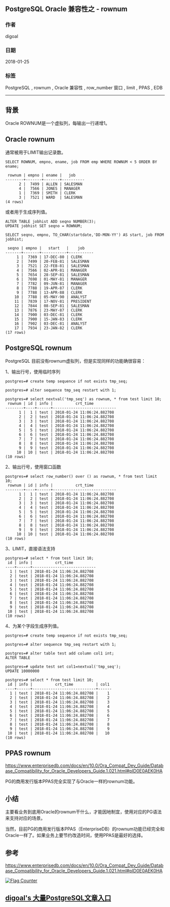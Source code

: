 ## PostgreSQL Oracle 兼容性之 - rownum
                                           
### 作者                                           
digoal                                           
                                           
### 日期                                           
2018-01-25                                          
                                           
### 标签                                           
PostgreSQL , rownum , Oracle 兼容性 , row_number 窗口 , limit , PPAS , EDB  
                 
----               
                 
## 背景      
Oracle ROWNUM是一个虚拟列，每输出一行递增1。  
  
## Oracle rownum  
通常被用于LIMIT输出记录数。  
  
```  
SELECT ROWNUM, empno, ename, job FROM emp WHERE ROWNUM < 5 ORDER BY ename;  
   
 rownum | empno | ename |   job  
--------+-------+-------+----------  
      2 |  7499 | ALLEN | SALESMAN  
      4 |  7566 | JONES | MANAGER  
      1 |  7369 | SMITH | CLERK  
      3 |  7521 | WARD  | SALESMAN  
(4 rows)  
```  
  
或者用于生成序列值。  
  
```  
ALTER TABLE jobhist ADD seqno NUMBER(3);  
UPDATE jobhist SET seqno = ROWNUM;  
```  
  
```  
SELECT seqno, empno, TO_CHAR(startdate,'DD-MON-YY') AS start, job FROM jobhist;  
   
 seqno | empno |   start   |    job  
-------+-------+-----------+-----------  
     1 |  7369 | 17-DEC-80 | CLERK  
     2 |  7499 | 20-FEB-81 | SALESMAN  
     3 |  7521 | 22-FEB-81 | SALESMAN  
     4 |  7566 | 02-APR-81 | MANAGER  
     5 |  7654 | 28-SEP-81 | SALESMAN  
     6 |  7698 | 01-MAY-81 | MANAGER  
     7 |  7782 | 09-JUN-81 | MANAGER  
     8 |  7788 | 19-APR-87 | CLERK  
     9 |  7788 | 13-APR-88 | CLERK  
    10 |  7788 | 05-MAY-90 | ANALYST  
    11 |  7839 | 17-NOV-81 | PRESIDENT  
    12 |  7844 | 08-SEP-81 | SALESMAN  
    13 |  7876 | 23-MAY-87 | CLERK  
    14 |  7900 | 03-DEC-81 | CLERK  
    15 |  7900 | 15-JAN-83 | CLERK  
    16 |  7902 | 03-DEC-81 | ANALYST  
    17 |  7934 | 23-JAN-82 | CLERK  
(17 rows)  
```  
  
## PostgreSQL rownum  
  
PostgreSQL 目前没有rownum虚拟列，但是实现同样的功能确很容易：  
  
1、输出行号，使用临时序列  
  
```  
postgres=# create temp sequence if not exists tmp_seq;  
  
postgres=# alter sequence tmp_seq restart with 1;  
  
postgres=# select nextval('tmp_seq') as rownum, * from test limit 10;  
 rownum | id | info |          crt_time            
--------+----+------+----------------------------  
      1 |  1 | test | 2018-01-24 11:06:24.882708  
      2 |  2 | test | 2018-01-24 11:06:24.882708  
      3 |  3 | test | 2018-01-24 11:06:24.882708  
      4 |  4 | test | 2018-01-24 11:06:24.882708  
      5 |  5 | test | 2018-01-24 11:06:24.882708  
      6 |  6 | test | 2018-01-24 11:06:24.882708  
      7 |  7 | test | 2018-01-24 11:06:24.882708  
      8 |  8 | test | 2018-01-24 11:06:24.882708  
      9 |  9 | test | 2018-01-24 11:06:24.882708  
     10 | 10 | test | 2018-01-24 11:06:24.882708  
(10 rows)  
```  
  
2、输出行号，使用窗口函数  
  
```  
postgres=# select row_number() over () as rownum, * from test limit 10;  
 rownum | id | info |          crt_time            
--------+----+------+----------------------------  
      1 |  1 | test | 2018-01-24 11:06:24.882708  
      2 |  2 | test | 2018-01-24 11:06:24.882708  
      3 |  3 | test | 2018-01-24 11:06:24.882708  
      4 |  4 | test | 2018-01-24 11:06:24.882708  
      5 |  5 | test | 2018-01-24 11:06:24.882708  
      6 |  6 | test | 2018-01-24 11:06:24.882708  
      7 |  7 | test | 2018-01-24 11:06:24.882708  
      8 |  8 | test | 2018-01-24 11:06:24.882708  
      9 |  9 | test | 2018-01-24 11:06:24.882708  
     10 | 10 | test | 2018-01-24 11:06:24.882708  
(10 rows)  
```  
  
3、LIMIT，直接语法支持  
  
```  
postgres=# select * from test limit 10;  
 id | info |          crt_time            
----+------+----------------------------  
  1 | test | 2018-01-24 11:06:24.882708  
  2 | test | 2018-01-24 11:06:24.882708  
  3 | test | 2018-01-24 11:06:24.882708  
  4 | test | 2018-01-24 11:06:24.882708  
  5 | test | 2018-01-24 11:06:24.882708  
  6 | test | 2018-01-24 11:06:24.882708  
  7 | test | 2018-01-24 11:06:24.882708  
  8 | test | 2018-01-24 11:06:24.882708  
  9 | test | 2018-01-24 11:06:24.882708  
 10 | test | 2018-01-24 11:06:24.882708  
(10 rows)  
```  
  
4、为某个字段生成序列值。  
  
```  
postgres=# create temp sequence if not exists tmp_seq;  
  
postgres=# alter sequence tmp_seq restart with 1;  
  
postgres=# alter table test add column col1 int;  
ALTER TABLE  
  
postgres=# update test set col1=nextval('tmp_seq');  
UPDATE 10000000  
  
postgres=# select * from test limit 10;  
 id | info |          crt_time          | col1   
----+------+----------------------------+------  
  1 | test | 2018-01-24 11:06:24.882708 |    1  
  2 | test | 2018-01-24 11:06:24.882708 |    2  
  3 | test | 2018-01-24 11:06:24.882708 |    3  
  4 | test | 2018-01-24 11:06:24.882708 |    4  
  5 | test | 2018-01-24 11:06:24.882708 |    5  
  6 | test | 2018-01-24 11:06:24.882708 |    6  
  7 | test | 2018-01-24 11:06:24.882708 |    7  
  8 | test | 2018-01-24 11:06:24.882708 |    8  
  9 | test | 2018-01-24 11:06:24.882708 |    9  
 10 | test | 2018-01-24 11:06:24.882708 |   10  
(10 rows)  
```  
  
## PPAS rownum  
https://www.enterprisedb.com/docs/en/10.0/Ora_Compat_Dev_Guide/Database_Compatibility_for_Oracle_Developers_Guide.1.021.html#pID0E0AEK0HA  
  
PG的商用发行版本PPAS完全实现了与Oracle一样的rownum功能。  
  
## 小结  
主要看业务到底用Oracle的rownum干什么，才能因地制宜，使用对应的PG语法来支持对应的场景。  
  
当然，目前PG的商用发行版本PPAS（EnterpriseDB）的rownum功能已经完全和Oracle一样了。如果业务上要节约改造时间，使用PPAS是最好的选择。  
  
## 参考  
  
https://www.enterprisedb.com/docs/en/10.0/Ora_Compat_Dev_Guide/Database_Compatibility_for_Oracle_Developers_Guide.1.021.html#pID0E0AEK0HA  
  
     
  
<a rel="nofollow" href="http://info.flagcounter.com/h9V1"  ><img src="http://s03.flagcounter.com/count/h9V1/bg_FFFFFF/txt_000000/border_CCCCCC/columns_2/maxflags_12/viewers_0/labels_0/pageviews_0/flags_0/"  alt="Flag Counter"  border="0"  ></a>  
  
  
  
  
  
  
## [digoal's 大量PostgreSQL文章入口](https://github.com/digoal/blog/blob/master/README.md "22709685feb7cab07d30f30387f0a9ae")
  
